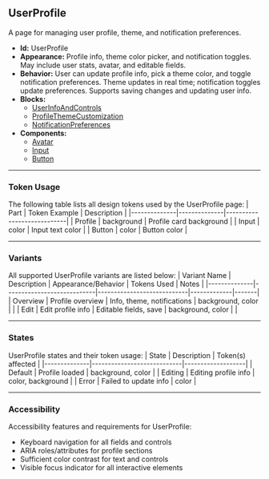 ## UserProfile
A page for managing user profile, theme, and notification preferences.
- **Id:** UserProfile
- **Appearance:** Profile info, theme color picker, and notification toggles. May include user stats, avatar, and editable fields.
- **Behavior:** User can update profile info, pick a theme color, and toggle notification preferences. Theme updates in real time; notification toggles update preferences. Supports saving changes and updating user info.
- **Blocks:**
  - [UserInfoAndControls](../blocks/UserInfoAndControls.md)
  - [ProfileThemeCustomization](../blocks/ProfileThemeCustomization.md)
  - [NotificationPreferences](../blocks/NotificationPreferences.md)
- **Components:**
  - [Avatar](../components/Avatar.md)
  - [Input](../components/Input.md)
  - [Button](../components/Button.md)

---

### Token Usage
The following table lists all design tokens used by the UserProfile page:
| Part         | Token Example | Description                |
|--------------|--------------|----------------------------|
| Profile      | background   | Profile card background    |
| Input        | color        | Input text color           |
| Button       | color        | Button color               |

---

### Variants
All supported UserProfile variants are listed below:
| Variant Name | Description                | Appearance/Behavior         | Tokens Used | Notes |
|--------------|----------------------------|----------------------------|-------------|-------|
| Overview     | Profile overview           | Info, theme, notifications | background, color | |
| Edit         | Edit profile info          | Editable fields, save      | background, color | |

---

### States
UserProfile states and their token usage:
| State        | Description                | Token(s) affected |
|--------------|----------------------------|-------------------|
| Default      | Profile loaded             | background, color |
| Editing      | Editing profile info       | color, background |
| Error        | Failed to update info      | color             |

---

### Accessibility
Accessibility features and requirements for UserProfile:
- Keyboard navigation for all fields and controls
- ARIA roles/attributes for profile sections
- Sufficient color contrast for text and controls
- Visible focus indicator for all interactive elements

